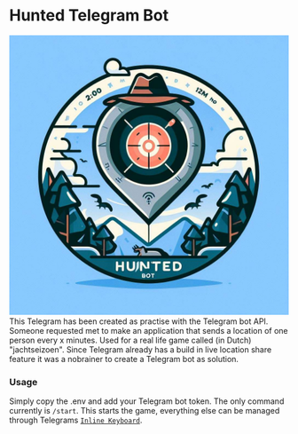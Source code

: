 # Hunted Telegram Bot
![HuntedTelegramIcon](/icon.png)
This Telegram has been created as practise with the Telegram bot API. Someone requested met to make an application that sends a location of one person every x minutes. Used for a real life game called (in Dutch) "jachtseizoen". Since Telegram already has a build in live location share feature it was a nobrainer to create a Telegram bot as solution.

### Usage
Simply copy the .env and add your Telegram bot token. The only command currently is `/start`. This starts the game, everything else can be managed through Telegrams [`Inline Keyboard`](https://core.telegram.org/bots/2-0-intro).